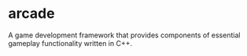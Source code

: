# arcade
A game development framework that provides components of essential gameplay functionality written in C++.
